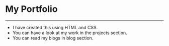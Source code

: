  # My Portfolio
 ---
 * I have created this using HTML and CSS.
 * You can have a look at my work in the projects section.
 * You can read my blogs in blog section.
